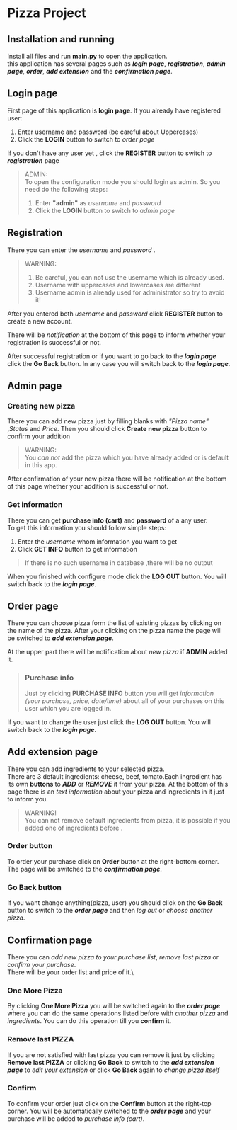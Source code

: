 # Pizza Project

## Installation and running
Install all files and run **main.py** to open the application.\
this application has several pages such as **_login page_**,      **_registration_**, **_admin page_**,  **_order_**, **_add extension_** and the **_confirmation page_**.


## Login page
First page of this application is **login page**. If you already have registered user:
1. Enter username and password (be careful about Uppercases)
2. Click the **LOGIN** button to switch to *order page*

If you don't have any user yet , click the **REGISTER** button to switch to **_registration_** page

> ADMIN:\
> To open the configuration mode you should login as admin. So you need do the following steps:
>1. Enter **"admin"** as *username* and *password* 
>2. Click the **LOGIN** button to switch to *admin page*
## Registration
There you can enter the *username* and *password* .
> WARNING:
> 1. Be careful, you can not use the username which is already used. 
> 2. Username with uppercases and lowercases are different
> 3. Username admin is already used for administrator so try to avoid it!

After you entered both *username* and *password* click **REGISTER** button to create a new account. 

There will be *notification* at the bottom of this page to inform whether your registration is successful or not.

After successful registration or if you want to go back to the **_login page_** click the **Go Back** button. In any case you will switch back to the **_login page_**.

## Admin page
### Creating new pizza
There you can add new pizza just by filling blanks with *"Pizza name"* ,*Status* and *Price*. Then you should click **Create new pizza** button to confirm your addition 
>WARNING:\
>You *can not* add the pizza which you have already added or is default in this app.

After confirmation of your new pizza there will be notification at the bottom of this page whether your addition is successful or not.

### Get information
There you can get **purchase info (cart)** and **password** of a any user.\
To get this information you should follow simple steps:
1. Enter the *username* whom information you want to get
2. Click **GET INFO** button to get information
>If there is no such username in database ,there will be no output

When you finished with configure mode click the **LOG OUT** button. You will switch back to the **_login page_**.

## Order page
There you can choose pizza form the list of existing pizzas by clicking on the name of the pizza. After your clicking on the pizza name the page will be switched to **_add extension page_**.

At the upper part there will be notification about *new pizza* if **ADMIN** added it.
>### Purchase info
>Just by clicking **PURCHASE INFO** button you will get *information (your purchase, price, date/time)* about all of your purchases on this user which you are logged in.

If you want to change the user just click the **LOG OUT** button. You will switch back to the **_login page_**.


## Add extension page
There you can add ingredients to your selected pizza.\
There are 3 default ingredients: cheese, beef, tomato.Each ingredient has its own **buttons** to **_ADD_** or **_REMOVE_** it from your pizza. At the bottom of this page there is an *text information* about your pizza and ingredients in it just to inform you.
>WARNING!\
>You can not remove default ingredients from pizza, it is possible if you added one of ingredients before .

### Order button
To order your purchase click on **Order** button at the right-bottom corner. The page will be switched to the **_confirmation page_**.

### Go Back button
 If you want change anything(pizza, user) you should click on the **Go Back** button to switch to the **_order page_** and then *log out* or *choose another pizza*. 

## Confirmation page
There you can *add new pizza to your purchase list*, *remove last pizza* or *confirm your purchase*.\
There will be your order list and price of it.\
### One More Pizza 
By clicking **One More Pizza** you will be switched again to the **_order page_** where you can do the same operations listed before  with *another pizza* and *ingredients*. You can do this operation till you **confirm** it.
### Remove last PIZZA
If you are not satisfied with last pizza you can remove it just by clicking **Remove last PIZZA** or clicking **Go Back** to switch to the **_add extension page_** to *edit your extension* or click **Go Back** again to *change pizza itself*

### Confirm 
To confirm your order just click on the **Confirm** button at the right-top corner.
You will be automatically switched to the **_order page_** and your purchase will be added to *purchase info (cart)*.
